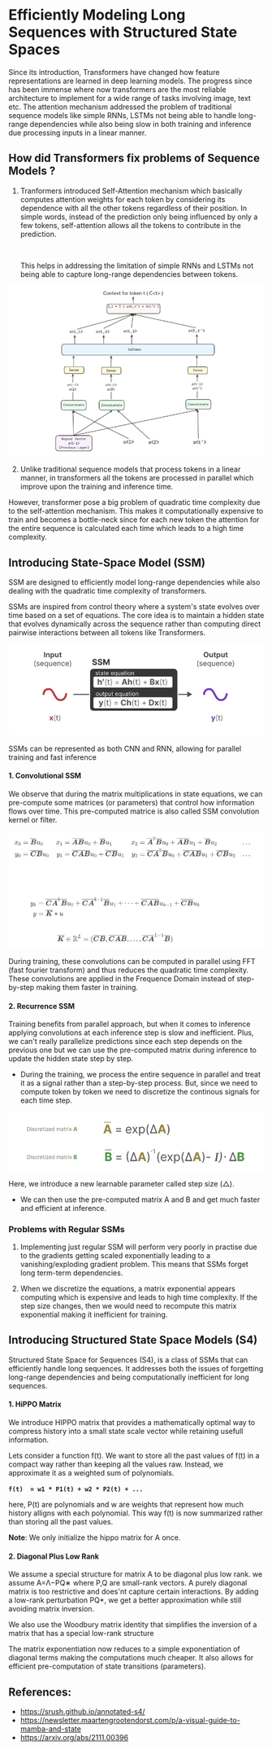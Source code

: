 # Efficiently Modeling Long Sequences with Structured State Spaces

Since its introduction, Transformers have changed how feature representations are learned in deep learning models. The progress since has been immense where now transformers are the most reliable architecture to implement for a wide range of tasks involving image, text etc. The attention mechanism addressed the problem of traditional sequence models like simple RNNs, LSTMs not being able to handle long-range dependencies while also being slow in both training and inference due processing inputs in a linear manner.

## How did Transformers fix problems of Sequence Models ?

1. Tranformers introduced Self-Attention mechanism which basically computes attention   weights for each token by considering its dependence with all the other tokens regardless of their position. In simple words, instead of the prediction only being influenced by only a few tokens, self-attention allows all the tokens to contribute in the prediction.   

    <br>

    This helps in addressing the limitation of simple RNNs and LSTMs not being able to capture long-range dependencies between tokens. 

![images](https://raw.githubusercontent.com/Archit381/Research-Paper-Implementations/refs/heads/main/s4/assets/self_attention_diagram.png)

2. Unlike traditional sequence models that process tokens in a linear manner, in transformers all the tokens are processed in parallel which improve upon the training and inference time.

However, transformer pose a big problem of quadratic time complexity due to the self-attention mechanism. This makes it computationally expensive to train and becomes a bottle-neck since for each new token the attention for the entire sequence is calculated each time which leads to a high time complexity.

## Introducing State-Space Model (SSM)

SSM are designed to efficiently model long-range dependencies while also dealing with the quadratic time complexity of transformers.

SSMs are inspired from control theory where a system's state evolves over time based on a set of equations. The core idea is to maintain a hidden state that evolves dynamically across the sequence rather than computing direct pairwise interactions between all tokens like Transformers.

![images](https://raw.githubusercontent.com/Archit381/Research-Paper-Implementations/refs/heads/main/s4/assets/ssm_equations.png)

SSMs can be represented as both CNN and RNN, allowing for parallel training and fast inference

#### 1. Convolutional SSM

We observe that during the matrix multiplications in state equations, we can pre-compute some matrices (or parameters) that control how information flows over time. This pre-computed matrice is also called SSM convolution kernel or filter. 

![images](https://raw.githubusercontent.com/Archit381/Research-Paper-Implementations/refs/heads/main/s4/assets/cnn_eqn.png)

During training, these convolutions can be computed in parallel using FFT (fast fourier transform) and thus reduces the quadratic time complexity. These convolutions are applied in the Frequence Domain instead of step-by-step making them faster in training.

#### 2. Recurrence SSM

Training benefits from parallel approach, but when it comes to inference applying convolutions at each inference step is slow and inefficient. Plus, we can't really parallelize predictions since each step depends on the previous one but we can use the pre-computed matrix during inference to update the hidden state step by step. 

 - During the training, we process the entire sequence in parallel and treat it as a signal rather than a step-by-step process. But, since we need to compute token by token we need to discretize the continous signals for each time step.

 ![images](https://raw.githubusercontent.com/Archit381/Research-Paper-Implementations/refs/heads/main/s4/assets/discretization_eqn.png)

 Here, we introduce a new learnable parameter called step size (△).

  - We can then use the pre-computed matrix A and B and get much faster and efficient at inference.


### Problems with Regular SSMs

 1. Implementing just regular SSM will perform very poorly in practise due to the gradients getting scaled exponentially leading to a vanishing/exploding gradient problem. This means that SSMs forget long term-term dependencies.

 2. When we discretize the equations, a matrix exponential appears computing which is expensive and leads to high time complexity. If the step size changes, then we would need to recompute this matrix exponential making it inefficient for training.

## Introducing Structured State Space Models (S4)

Structured State Space for Sequences (S4), is a class of SSMs that can efficiently handle long sequences. It addresses both the issues of forgetting long-range dependencies and being computationally inefficient for long sequences.

#### 1. HiPPO Matrix

We introduce HIPPO matrix that provides a mathematically optimal way to compress history into a small state scale vector while retaining usefull information.

Lets consider a function f(t). We want to store all the past values of f(t) in a compact way rather than keeping all the values raw. Instead, we approximate it as a weighted
   sum of polynomials.

**`f(t)  = w1 * P1(t) + w2 * P2(t) + ...`**
    
here, P(t) are polynomials and w are weights that represent how much history alligns with each polynomial. This way f(t) is now summarized rather than storing all the past values.

**Note**: We only initialize the hippo matrix for A once.

#### 2. Diagonal Plus Low Rank

We assume a special structure for matrix A to be diagonal plus low rank. we assume A=Λ−PQ∗ where P,Q are small-rank vectors. A purely diagonal matrix is too restrictive and does'nt capture certain interactions. By adding a low-rank perturbation PQ*, we get a better approximation while still avoiding matrix inversion.

We also use the Woodbury matrix identity that simplifies the inversion of a matrix that has a special low-rank structure

The matrix exponentiation now reduces to a simple exponentiation of diagonal terms making the computations much cheaper. It also allows for efficient pre-computation of state transitions (parameters).


## References:

 - https://srush.github.io/annotated-s4/
 - https://newsletter.maartengrootendorst.com/p/a-visual-guide-to-mamba-and-state
 - https://arxiv.org/abs/2111.00396










